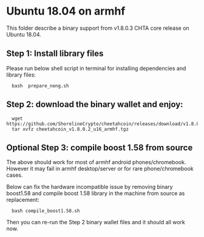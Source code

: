 # Ubuntu 18.04 on armhf

This folder describe a binary support from v1.8.0.3 CHTA core release on Ubuntu 18.04.

## Step 1: Install library files
Please run below shell script in terminal for installing dependencies and library files:
```
  bash  prepare_neng.sh
```

## Step 2: download the binary wallet and enjoy:
```
  wget  https://github.com/ShorelineCrypto/cheetahcoin/releases/download/v1.8.0.2/cheetahcoin_v1.8.0.2_u16_armhf.tgz
  tar xvfz cheetahcoin_v1.8.0.2_u16_armhf.tgz
```

## Optional Step 3: compile boost 1.58 from source

The above should work for most of armhf android phones/chromebook. However it may fail in armhf desktop/server or for rare phone/chromebook cases.

Below can fix the hardware incompatible issue by removing binary boost1.58 and compile boost 1.58 library in the machine from source 
as replacement:
 
```
  bash compile_boost1.58.sh
```

Then you can re-run the Step 2 binary wallet files and it should all work now. 

